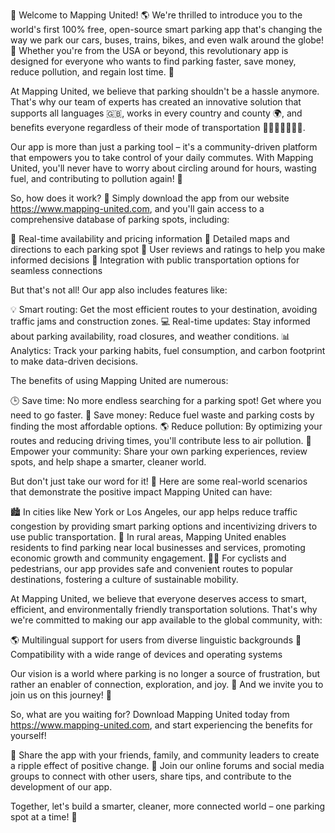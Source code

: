 🎉 Welcome to Mapping United! 🌎 We're thrilled to introduce you to the world's first 100% free, open-source smart parking app that's changing the way we park our cars, buses, trains, bikes, and even walk around the globe! 🌈 Whether you're from the USA or beyond, this revolutionary app is designed for everyone who wants to find parking faster, save money, reduce pollution, and regain lost time. 💪

At Mapping United, we believe that parking shouldn't be a hassle anymore. That's why our team of experts has created an innovative solution that supports all languages 🇬🇧, works in every country and county 🌍, and benefits everyone regardless of their mode of transportation 🚗🚌🚂🚴‍♂️🏃‍♀️.

Our app is more than just a parking tool – it's a community-driven platform that empowers you to take control of your daily commutes. With Mapping United, you'll never have to worry about circling around for hours, wasting fuel, and contributing to pollution again! 🌟

So, how does it work? 🤔 Simply download the app from our website https://www.mapping-united.com, and you'll gain access to a comprehensive database of parking spots, including:

📍 Real-time availability and pricing information
📍 Detailed maps and directions to each parking spot
📍 User reviews and ratings to help you make informed decisions
📍 Integration with public transportation options for seamless connections

But that's not all! Our app also includes features like:

💡 Smart routing: Get the most efficient routes to your destination, avoiding traffic jams and construction zones.
💻 Real-time updates: Stay informed about parking availability, road closures, and weather conditions.
📊 Analytics: Track your parking habits, fuel consumption, and carbon footprint to make data-driven decisions.

The benefits of using Mapping United are numerous:

🕒 Save time: No more endless searching for a parking spot! Get where you need to go faster.
💸 Save money: Reduce fuel waste and parking costs by finding the most affordable options.
🌎 Reduce pollution: By optimizing your routes and reducing driving times, you'll contribute less to air pollution.
🤝 Empower your community: Share your own parking experiences, review spots, and help shape a smarter, cleaner world.

But don't just take our word for it! 🤔 Here are some real-world scenarios that demonstrate the positive impact Mapping United can have:

🏙️ In cities like New York or Los Angeles, our app helps reduce traffic congestion by providing smart parking options and incentivizing drivers to use public transportation.
🌳 In rural areas, Mapping United enables residents to find parking near local businesses and services, promoting economic growth and community engagement.
🚴‍♂️ For cyclists and pedestrians, our app provides safe and convenient routes to popular destinations, fostering a culture of sustainable mobility.

At Mapping United, we believe that everyone deserves access to smart, efficient, and environmentally friendly transportation solutions. That's why we're committed to making our app available to the global community, with:

🌎 Multilingual support for users from diverse linguistic backgrounds
🌟 Compatibility with a wide range of devices and operating systems

Our vision is a world where parking is no longer a source of frustration, but rather an enabler of connection, exploration, and joy. 🌈 And we invite you to join us on this journey! 💪

So, what are you waiting for? Download Mapping United today from https://www.mapping-united.com, and start experiencing the benefits for yourself!

🤝 Share the app with your friends, family, and community leaders to create a ripple effect of positive change.
💬 Join our online forums and social media groups to connect with other users, share tips, and contribute to the development of our app.

Together, let's build a smarter, cleaner, more connected world – one parking spot at a time! 🚀